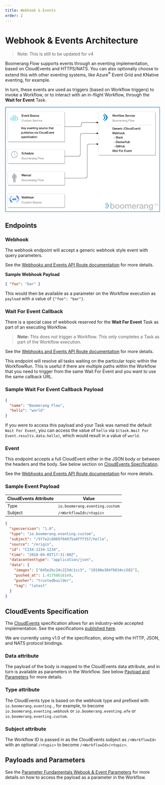 ```yaml
---
title: Webhook & Events
order: 2
---
```


# Webhook & Events Architecture

> Note: This is still to be updated for v4

Boomerang Flow supports events through an eventing implementation, based on CloudEvents and HTTPS/NATS. You can also optionally choose to extend this with other eventing systems, like Azure<sup>®</sup> Event Grid and KNative eventing, for example.

In turn, these events are used as triggers (based on Workflow triggers) to invoke a Workflow, or to interact with an in-flight Workflow, through the **Wait for Event** Task.

![Boomerang Infrastructure Architecture](./assets/architecture-events-triggers.png)

## Endpoints

### Webhook

The webhook endpoint will accept a generic webhook style event with query parameters.

See the [Webhooks and Events API Route documentation](../api/WebhooksAndEventsRoute#trigger-workflowrun-via-webhook) for more details.

**Sample Webhook Payload**

```json
{ "foo": "bar" }
```

This would then be available as a parameter on the Workflow execution as `payload` with a value of `{"foo": "bar"}`.

### Wait For Event Callback

There is a special case of webhook reserved for the **Wait For Event** Task as part of an executing Workflow.

> **Note:** This does not trigger a Workflow. This only completes a Task as part of the Workflow execution.

See the [Webhooks and Events API Route documentation](../api/WebhooksAndEventsRoute#accept-wait-for-event) for more details.

This endpoint will resolve all tasks waiting on the particular topic within the WorkflowRun. This is useful if there are multiple paths within the Workflow that you need to trigger from the same Wait For Event and you want to use the same callback URL.

### Sample Wait For Event Callback Payload

```json
{
  "name": "Boomerang Flow",
  "hello": "world"
}
```

If you were to access this payload and your Task was named the default `Wait For Event`, you can access the value of `hello` via `$(task.Wait For Event.results.data.hello)`, which would result in a value of `world`.

### Event

This endpoint accepts a full CloudEvent either in the JSON body or between the headers and the body. See below section on [CloudEvents Specification](#cloudevents-specification).

See the [Webhooks and Events API Route documentation](../api/WebhooksAndEventsRoute#accept-cloudevent) for more details.

### Sample Event Payload

| CloudEvents Attribute | Value                          |
| --------------------- | ------------------------------ |
| Type                  | `io.boomerang.eventing.custom` |
| Subject               | `/<WorkflowId>/<topic>`        |

```json
{
  "specversion": "1.0",
  "type": "io.boomerang.eventing.custom",
  "subject": "/5f7e2c8969f04975a0fff357/hello",
  "source": "/origin",
  "id": "C234-1234-1234",
  "time": "2018-04-05T17:31:00Z",
  "datacontenttype": "application/json",
  "data": {
    "images": ["645e2bc24c223dc1cc3", "10196e304f6634cc582"],
    "pushed_at": 1.417566161e9,
    "pusher": "trustedbuilder",
    "tag": "latest"
  }
}
```

## CloudEvents Specification

The [CloudEvents](https://cloudevents.io/) specification allows for an industry-wide accepted implementation. See the specifications [published here](https://github.com/cloudevents/spec).

We are currently using v1.0 of the specification, along with the HTTP, JSON, and NATS protocol bindings.

### Data attribute

The payload of the body is mapped to the CloudEvents data attribute, and in turn is available as parameters in the Workflow. See below [Payload and Parameters](#payload-and-parameters) for more details.

### Type attribute

The CloudEvents type is based on the webhook type and prefixed with `io.boomerang.eventing.`, for example, to become `io.boomerang.eventing.webhook` or `io.boomerang.eventing.wfe` or `io.boomerang.eventing.custom`.

### Subject attribute

The Workflow ID is passed in as the CloudEvents subject as `/<WorkflowId>` with an optional `/<topic>` to become `/<WorkflowId>/<topic>`.

## Payloads and Parameters

See the [Parameter Fundamentals Webook & Event Parameters](../fundamentals/parameters#webhook-and-event-parameters) for more details on how to access the payload as a parameter in the Workflow.
